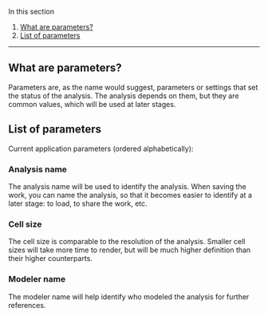 In this section

1. [What are parameters?](#what-are-parameters?)
2. [List of parameters](#list-of-parameters)

---

## What are parameters?

Parameters are, as the name would suggest, parameters or settings that set the status of the analysis. The analysis depends on them, but they are common values, which will be used at later stages.

## List of parameters

Current application parameters (ordered alphabetically):

### Analysis name

The analysis name will be used to identify the analysis. When saving the work, you can name the analysis, so that it becomes easier to identify at a later stage: to load, to share the work, etc.

### Cell size

The cell size is comparable to the resolution of the analysis. Smaller cell sizes will take more time to render, but will be much higher definition than their higher counterparts.

### Modeler name

The modeler name will help identify who modeled the analysis for further references.
